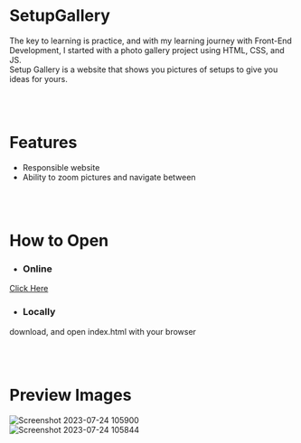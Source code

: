 # SetupGallery
The key to learning is practice, and with my learning journey with Front-End Development, I started with a photo gallery project using HTML, CSS, and JS. <br>
Setup Gallery is a website that shows you pictures of setups to give you ideas for yours.

<br>
<br>

# Features
- Responsible website
- Ability to zoom pictures and navigate between

<br>
<br>

# How to Open
- ### Online
[Click Here](https://akmofficial.github.io/SetupGallery/)
<be>
<br>
- ### Locally
download, and open index.html with your browser

<br>
<br>

# Preview Images
![Screenshot 2023-07-24 105900](https://github.com/AKMofficial/SetupGallery/assets/103380935/dcf1e8a3-60c9-404b-80d8-8682a7111c13)
<br>
![Screenshot 2023-07-24 105844](https://github.com/AKMofficial/SetupGallery/assets/103380935/1681f70e-46ea-4eca-826f-1612a1ba9463)
<br>
<br>
